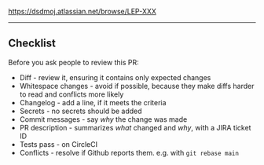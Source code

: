 <!--Ticket-->

https://dsdmoj.atlassian.net/browse/LEP-XXX

<!-- Describe *what* you did and *why* -->

---

## Checklist

Before you ask people to review this PR:

- Diff - review it, ensuring it contains only expected changes
- Whitespace changes - avoid if possible, because they make diffs harder to read and conflicts more likely
- Changelog - add a line, if it meets the criteria
- Secrets - no secrets should be added
- Commit messages - say *why* the change was made
- PR description - summarizes *what* changed and *why*, with a JIRA ticket ID
- Tests pass - on CircleCI
- Conflicts - resolve if Github reports them. e.g. with `git rebase main`
